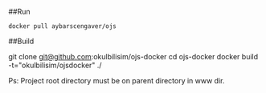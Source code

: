 ##Run

```docker pull aybarscengaver/ojs```

##Build

  git clone git@github.com:okulbilisim/ojs-docker
	cd ojs-docker
	docker build -t="okulbilisim/ojsdocker" ./

Ps: Project root directory must be on parent directory in www dir.

